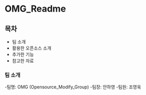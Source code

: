 # OMG_Readme

## 목차
  - 팀 소개
  - 활용한 오픈소스 소개
  - 추가한 기능
  - 참고한 자료

### 팀 소개
   -팀명: OMG (Opensource_Modify_Group)
   -팀장: 안하영
   -팀원: 조영욱
